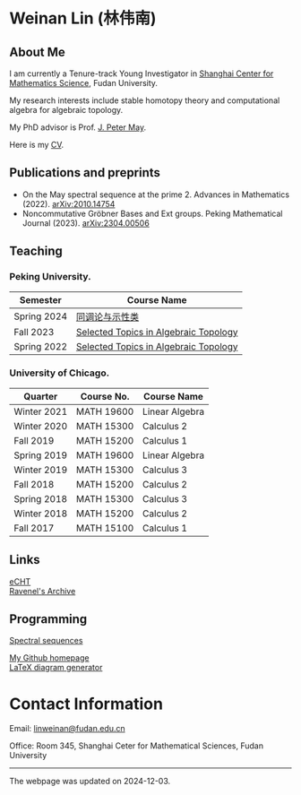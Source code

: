 # Weinan Lin (林伟南) 
## About Me
I am currently a Tenure-track Young Investigator in [Shanghai Center for Mathematics Science](https://scms.fudan.edu.cn/index.htm), Fudan University.

My research interests include stable homotopy theory and computational algebra for algebraic topology.

My PhD advisor is Prof. [J. Peter May](http://www.math.uchicago.edu/~may/).

Here is my [CV](./assets/pdf/CV_Weinan_Lin.pdf).

## Publications and preprints
* On the May spectral sequence at the prime 2. Advances in Mathematics (2022). [arXiv:2010.14754](https://arxiv.org/abs/2010.14754)
* Noncommutative Gröbner Bases and Ext groups. Peking Mathematical Journal (2023). [arXiv:2304.00506](https://arxiv.org/abs/2304.00506)
  
## Teaching
### Peking University.

| Semester | Course Name |
|---|---|
| Spring 2024 | [同调论与示性类](./assets/2024Spring/index.html) |
| Fall 2023 | [Selected Topics in Algebraic Topology](./assets/2023Fall/index.html) |
| Spring 2022 | [Selected Topics in Algebraic Topology](./assets/2022Spring/index.html) |

### University of Chicago.

| Quarter | Course No. | Course Name |
|---|---|---|
| Winter 2021 | MATH 19600 | Linear Algebra |
| Winter 2020| MATH 15300 | Calculus 2 |
| Fall 2019 | MATH 15200 | Calculus 1 |
| Spring 2019 | MATH 19600 | Linear Algebra |
| Winter 2019 | MATH 15300 | Calculus 3 |
| Fall 2018 | MATH 15200 | Calculus 2 |
| Spring 2018 | MATH 15300 | Calculus 3 |
| Winter 2018 | MATH 15200 | Calculus 2 |
| Fall 2017 | MATH 15100 | Calculus 1 |


## Links
[eCHT](https://s.wayne.edu/echt/)<br>
[Ravenel's Archive](https://people.math.rochester.edu/faculty/doug/papers.html)<br>

## Programming
[Spectral sequences](./ss/index.html)<br>
<!-- [Spectral sequences (Kervaire invariant)](./ss/kervaire.html)<br> -->
[My Github homepage](https://github.com/WayneLin92)<br>
[LaTeX diagram generator](./programs/tex_diagrams/index.html)

# Contact Information
Email: linweinan@fudan.edu.cn

Office: Room 345, Shanghai Ceter for Mathematical Sciences, Fudan University


---
The webpage was updated on 2024-12-03.